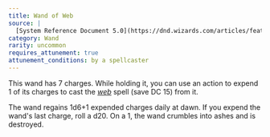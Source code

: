 ```yaml
---
title: Wand of Web
source: |
  [System Reference Document 5.0](https://dnd.wizards.com/articles/features/systems-reference-document-srd)
category: Wand
rarity: uncommon
requires_attunement: true
attunement_conditions: by a spellcaster
---
```


This wand has 7 charges. While holding it, you can use an action to expend 1 of its charges to cast the [*web*](/spells/web/) spell (save DC 15) from it.

The wand regains 1d6+1 expended charges daily at dawn. If you expend the wand's last charge, roll a d20. On a 1, the wand crumbles into ashes and is destroyed.
